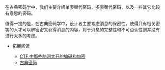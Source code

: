 在古典密码学中，我们主要介绍单表替代密码，多表替代密码，以及一些其它比较有意思的密码。

值得一提的是，在古典密码学中，设计者主要考虑消息的保密性，使得只有相关密钥的人才可以解密密文获得消息的内容，对于消息的完整性和不可否认性则并没有进行太多的考虑。

-   拓展阅读

    -   [CTF 中那些脑洞大开的编码和加密](http://www.tuicool.com/articles/2E3INnm)
    -   [古典密码](https://blog.yinaoxiong.cn/2018/04/06/%E5%AF%86%E7%A0%81%E5%AD%A6%E7%AC%94%E8%AE%B0-%E4%B8%80-%E5%8F%A4%E5%85%B8%E5%AF%86%E7%A0%81.html)


